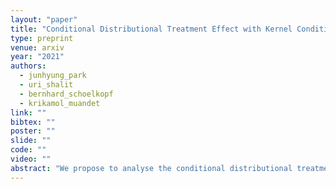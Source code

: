 ```yaml
---
layout: "paper"
title: "Conditional Distributional Treatment Effect with Kernel Conditional Mean Embeddings and U-Statistic Regression"
type: preprint
venue: arxiv
year: "2021"
authors:
  - junhyung_park
  - uri_shalit
  - bernhard_schoelkopf
  - krikamol_muandet
link: ""
bibtex: ""
poster: ""
slide: ""
code: ""
video: ""
abstract: "We propose to analyse the conditional distributional treatment effect (CoDiTE), which, in contrast to the more common conditional average treatment effect (CATE), is designed to encode a treatment's distributional aspects beyond the mean. We first introduce a formal definition of the CoDiTE associated with a distance function between probability measures. Then we discuss the CoDiTE associated with the maximum mean discrepancy via kernel conditional mean embeddings, which, coupled with a hypothesis test, tells us whether there is any conditional distributional effect of the treatment. Finally, we investigate what kind of conditional distributional effect the treatment has, both in an exploratory manner via the conditional witness function, and in a quantitative manner via U-statistic regression, generalising the CATE to higher-order moments. Experiments on synthetic, semi-synthetic and real datasets demonstrate the merits of our approach."
---
```

